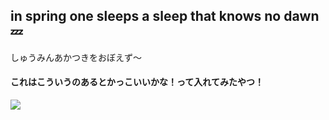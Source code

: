 ##  in spring one sleeps a sleep that knows no dawn 💤

しゅうみんあかつきをおぼえず～

#### これはこういうのあるとかっこいいかな！って入れてみたやつ！
![](http://github-profile-summary-cards.vercel.app/api/cards/profile-details?username=oimo-imo&theme=moonlight)



<!--
**oimo-imo/oimo-imo** is a ✨ _special_ ✨ repository because its `README.md` (this file) appears on your GitHub profile.

Here are some ideas to get you started:

- 🔭 I’m currently working on ...
- 🌱 I’m currently learning ...
- 👯 I’m looking to collaborate on ...
- 🤔 I’m looking for help with ...
- 💬 Ask me about ...
- 📫 How to reach me: ...
- 😄 Pronouns: ...
- ⚡ Fun fact: ...
-->
